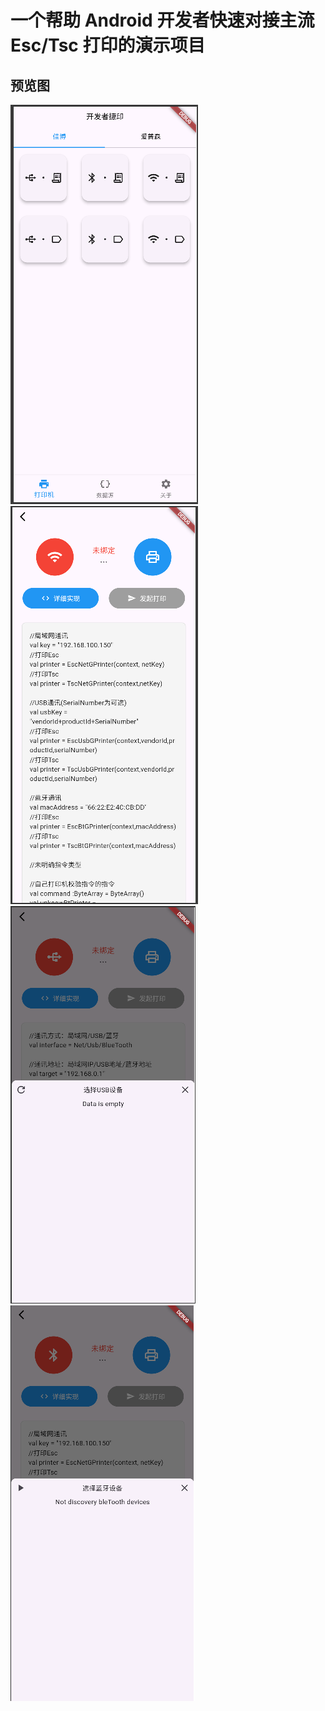 # 一个帮助 Android 开发者快速对接主流 Esc/Tsc 打印的演示项目
## 预览图
![Image Text](https://github.com/Yiwei099/universal_printer_flutter/blob/dev/preview/printer_list.jpg)
![Image Text](https://github.com/Yiwei099/universal_printer_flutter/blob/dev/preview/printer_detail.png)
![Image Text](https://github.com/Yiwei099/universal_printer_flutter/blob/dev/preview/get_usb_devices.png)
![Image Text](https://github.com/Yiwei099/universal_printer_flutter/blob/dev/preview/get_ble_devices.png)
